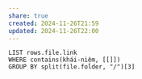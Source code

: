 ```yaml
---
share: true
created: 2024-11-26T21:59
updated: 2024-11-26T22:00
---
```

```dataview
LIST rows.file.link
WHERE contains(khái-niệm, [[]])
GROUP BY split(file.folder, "/")[3]
```
